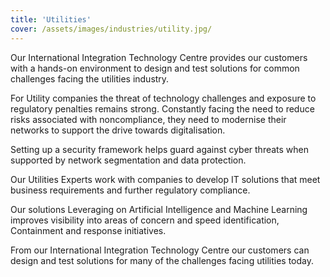 ```yaml
---
title: 'Utilities'
cover: /assets/images/industries/utility.jpg/
---
```


Our International Integration Technology Centre provides our customers with a hands-on environment to design and test solutions for common challenges facing the utilities industry.


For Utility companies the threat of technology challenges and exposure to regulatory penalties remains strong. Constantly facing the need to reduce risks associated with noncompliance, they need to modernise their networks to support the drive towards digitalisation. 


Setting up a security framework helps guard against cyber threats when supported by network segmentation and data protection.


Our Utilities Experts work with companies to develop IT solutions that meet business requirements and further regulatory compliance. 


Our solutions Leveraging on Artificial Intelligence and Machine Learning improves visibility into areas of concern and speed identification, Containment and response initiatives. 


From our International Integration Technology Centre our customers can design and test solutions for many of the challenges facing utilities today. 
